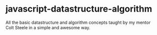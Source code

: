 # javascript-datastructure-algorithm
All the basic datastructure and algorithm concepts taught by my mentor Colt Steele in a simple and awesome way.
